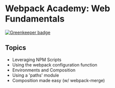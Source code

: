 # Webpack Academy: Web Fundamentals

[![Greenkeeper badge](https://badges.greenkeeper.io/dylanpinn/webpack-academy-web-fundamentals.svg)](https://greenkeeper.io/)

## Topics

- Leveraging NPM Scripts
- Using the webpack configuration function
- Environments and Composition
- Using a 'paths' module
- Composition made easy (w/ webpack-merge)
